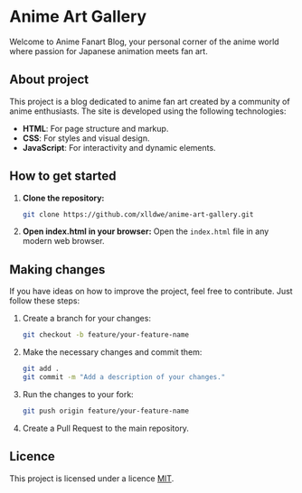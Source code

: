 # Anime Art Gallery

Welcome to Anime Fanart Blog, your personal corner of the anime world where passion for Japanese animation meets fan art.

## About project

This project is a blog dedicated to anime fan art created by a community of anime enthusiasts. The site is developed using the following technologies:

- **HTML**: For page structure and markup.
- **CSS**: For styles and visual design.
- **JavaScript**: For interactivity and dynamic elements.

## How to get started

1. **Clone the repository:**
    ```bash
    git clone https://github.com/xlldwe/anime-art-gallery.git
    ```

2. **Open index.html in your browser:**
   Open the `index.html` file in any modern web browser.

## Making changes

If you have ideas on how to improve the project, feel free to contribute. Just follow these steps:

1. Create a branch for your changes:
    ```bash
    git checkout -b feature/your-feature-name
    ```

2. Make the necessary changes and commit them:
    ```bash
    git add .
    git commit -m "Add a description of your changes."
    ```

3. Run the changes to your fork:
    ```bash
    git push origin feature/your-feature-name
    ```

4. Create a Pull Request to the main repository.

## Licence

This project is licensed under a licence [MIT](LICENSE).
